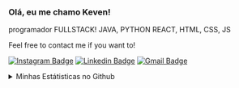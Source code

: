 ### Olá, eu me chamo Keven!

programador FULLSTACK!
JAVA, PYTHON
REACT, HTML, CSS, JS

Feel free to contact me if you want to!

[![Instagram Badge](https://img.shields.io/badge/-@kevinapsantos-F44747?style=for-the-badge&labelColor=F44747&logo=instagram&logoColor=white&link=https://instagram.com/kevinapsantos)](https://instagram.com/kevinapsantos) [![Linkedin Badge](https://img.shields.io/badge/-kevensantos-blue?style=for-the-badge&logo=Linkedin&logoColor=white&link=https://www.linkedin.com/in/keven-santos-430849201/)](https://www.linkedin.com/in/keven-santos-430849201/)
[![Gmail Badge](https://img.shields.io/badge/-Gmail-c14438?style=for-the-badge&logo=Gmail&logoColor=white&link=mailto:keven.clash3@gmail.com)](mailto:keven.clash3@gmail.com)


<details>
    <summary>Minhas Estátisticas no Github</summary>
        <img align="left" src="https://github-readme-stats.vercel.app/api/top-langs?locale=pt-br&username=KevinAp-5&theme=dark" alt="Techs utilizadas nos projetos" />
        <img align="right" src="https://github-readme-stats.vercel.app/api?locale=pt-br&username=KevinAp-5&theme=dark&show_icons=true&include_all_commits=true" alt="Estátisticas Gerais" />
</details>
